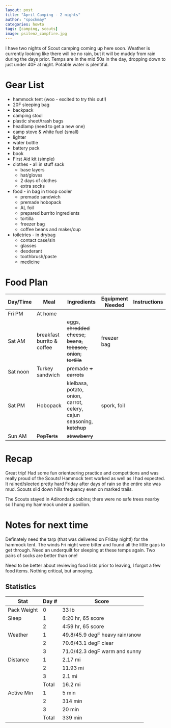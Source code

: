 ```yaml
---
layout: post
title: "April Camping - 2 nights"
author: "spockmay"
categories: howto
tags: [camping, scouts]
image: psilenz_campfire.jpg
---
```


I have two nights of Scout camping coming up here soon. Weather is currently looking like there will be no rain, but it will be muddy from rain during the days prior. Temps are in the mid 50s in the day, dropping down to just under 40F at night. Potable water is plentiful.

# Gear List
- hammock tent (woo - excited to try this out!)
- 20F sleeping bag
- backpack
- camping stool
- plastic sheet/trash bags
- headlamp (need to get a new one)
- camp stove & white fuel (small)
- lighter
- water bottle
- battery pack
- book
- First Aid kit (simple)
- clothes - all in stuff sack
  - base layers
  - hat/gloves
  - 2 days of clothes
  - extra socks
- food - in bag in troop cooler
  - premade sandwich
  - premade hobopack
  - AL foil
  - prepared burrito ingredients
  - tortilla
  - freezer bag
  - coffee beans and maker/cup
- toiletries - in drybag
  - contact case/sln
  - glasses
  - deoderant
  - toothbrush/paste
  - medicine
 
# Food Plan

| Day/Time | Meal | Ingredients | Equipment Needed | Instructions |
| -------- | ---- | ----------- | ---------------- | ------------ |
| Fri PM | At home |  |  |  |
| Sat AM | breakfast burrito & coffee | eggs, <s>shredded cheese, beans, tobasco, onion, tortilla</s> | freezer bag |  |
| Sat noon | Turkey sandwich | premade <s>+ carrots</s> | | |
| Sat PM | Hobopack | kielbasa, potato, onion, carrot, celery, cajun seasoning, <s>ketchup</s> | spork, foil | | 
| Sun AM | <s>PopTarts</s> | <s>strawberry</s> | |  |

# Recap
Great trip! Had some fun orienteering practice and competitions and was really proud of the Scouts! Hammock tent worked as well as I had expected. It rained/sleeted pretty hard Friday after days of rain so the entire site was mud. Scouts slid down hills frequency even on marked trails. 

The Scouts stayed in Adirondack cabins; there were no safe trees nearby so I hung my hammock under a pavilion. 

# Notes for next time
Definately need the tarp (that was delivered on Friday night!) for the hammock tent. The winds Fri night were bitter and found all the little gaps to get through. Need an underquilt for sleeping at these temps again. Two pairs of socks are better than one!

Need to be better about reviewing food lists prior to leaving, I forgot a few food items. Nothing critical, but annoying.

## Statistics

| Stat | Day # | Score |
| ---- | ----- | ----- |
| Pack Weight | 0 | 33 lb |
| Sleep | 1 | 6:20 hr, 65 score |
| | 2 | 4:59 hr, 65 score |
| Weather | 1 | 49.8/45.9 degF heavy rain/snow|
| | 2 | 70.6/43.1 degF clear|
| | 3 | 71.0/42.3 degF warm and sunny|
| Distance | 1 | 2.17 mi|
| | 2 | 11.93 mi|
| | 3 | 2.1 mi|
| | Total | 16.2 mi|
| Active Min | 1 | 5 min|
| | 2 | 314 min|
| | 3 | 20 min|
| | Total | 339 min|
